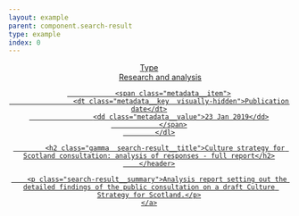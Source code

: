 ```yaml
---
layout: example
parent: component.search-result
type: example
index: 0
---
```

<article class="search-result">
    <a class="search-result__link" href="#" title="Culture strategy for Scotland consultation: analysis of responses - full report">
        <header class="search-result__header">
            <dl class="metadata  metadata--inline">
                <span class="metadata__item">
                    <dt class="metadata__key  visually-hidden">Type</dt>
                    <dd class="metadata__value  content-label">Research and analysis</dd>
                </span>

                <span class="metadata__item">
                    <dt class="metadata__key  visually-hidden">Publication date</dt>
                    <dd class="metadata__value">23 Jan 2019</dd>
                </span>
            </dl>

            <h2 class="gamma  search-result__title">Culture strategy for Scotland consultation: analysis of responses - full report</h2>
        </header>

        <p class="search-result__summary">Analysis report setting out the detailed findings of the public consultation on a draft Culture Strategy for Scotland.</p>
    </a>
</article>
